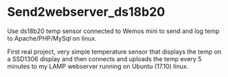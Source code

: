 # Send2webserver_ds18b20
Use ds18b20 temp sensor connected to Wemos mini to send and log temp to Apache/PHP/MySql on linux.

First real project, very simple temperature sensor that displays the temp on a SSD1306 display and then connects and uploads the temp every 5 minutes to my LAMP webserver running on Ubuntu (17.10) linux.
